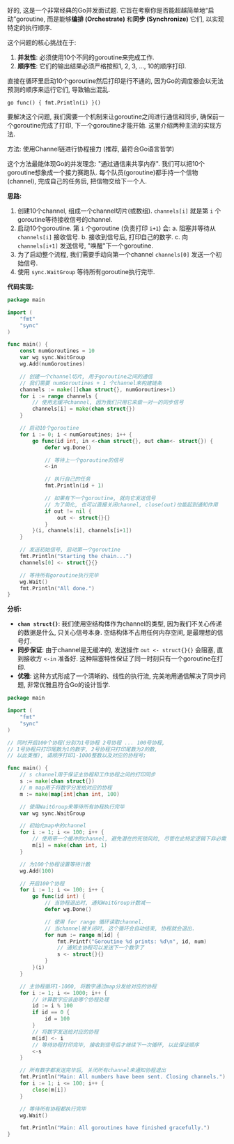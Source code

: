 好的, 这是一个非常经典的Go并发面试题. 它旨在考察你是否能超越简单地“启动”goroutine, 而是能够**编排 (Orchestrate)** 和**同步 (Synchronize)** 它们, 以实现特定的执行顺序.

这个问题的核心挑战在于:

1.  **并发性**: 必须使用10个不同的goroutine来完成工作.
2.  **顺序性**: 它们的输出结果必须严格按照1, 2, 3, ..., 10的顺序打印.

直接在循环里启动10个goroutine然后打印是行不通的, 因为Go的调度器会以无法预测的顺序来运行它们, 导致输出混乱.

`go func() { fmt.Println(i) }()`

要解决这个问题, 我们需要一个机制来让goroutine之间进行通信和同步, 确保前一个goroutine完成了打印, 下一个goroutine才能开始. 这里介绍两种主流的实现方法.

方法: 使用Channel链进行协程接力 (推荐, 最符合Go语言哲学)

这个方法最能体现Go的并发理念: "通过通信来共享内存". 我们可以把10个goroutine想象成一个接力赛跑队. 每个队员(goroutine)都手持一个信物(channel), 完成自己的任务后, 把信物交给下一个人.

**思路:**

1.  创建10个channel, 组成一个channel切片(或数组). `channels[i]` 就是第 `i` 个goroutine等待接收信号的channel.
2.  启动10个goroutine. 第 `i` 个goroutine (负责打印 `i+1`) 会:
    a.  阻塞并等待从 `channels[i]` 接收信号.
    b.  接收到信号后, 打印自己的数字.
    c.  向 `channels[i+1]` 发送信号, "唤醒"下一个goroutine.
3.  为了启动整个流程, 我们需要手动向第一个channel `channels[0]` 发送一个初始信号.
4.  使用 `sync.WaitGroup` 等待所有goroutine执行完毕.

**代码实现:**

```go
package main

import (
	"fmt"
	"sync"
)

func main() {
	const numGoroutines = 10
	var wg sync.WaitGroup
	wg.Add(numGoroutines)

	// 创建一个channel切片, 用于goroutine之间的通信
	// 我们需要 numGoroutines + 1 个channel来构建链条
	channels := make([]chan struct{}, numGoroutines+1)
	for i := range channels {
		// 使用无缓冲channel, 因为我们只用它来做一对一的同步信号
		channels[i] = make(chan struct{})
	}

	// 启动10个goroutine
	for i := 0; i < numGoroutines; i++ {
		go func(id int, in <-chan struct{}, out chan<- struct{}) {
			defer wg.Done()

			// 等待上一个goroutine的信号
			<-in

			// 执行自己的任务
			fmt.Println(id + 1)

			// 如果有下一个goroutine, 就向它发送信号
			// 为了简化, 也可以直接关闭channel, close(out)也能起到通知作用
			if out != nil {
				out <- struct{}{}
			}
		}(i, channels[i], channels[i+1])
	}

	// 发送初始信号, 启动第一个goroutine
	fmt.Println("Starting the chain...")
	channels[0] <- struct{}{}

	// 等待所有goroutine执行完毕
	wg.Wait()
	fmt.Println("All done.")
}
```

**分析:**

  * **`chan struct{}`**: 我们使用空结构体作为channel的类型, 因为我们不关心传递的数据是什么, 只关心信号本身. 空结构体不占用任何内存空间, 是最理想的信号灯.
  * **同步保证**: 由于channel是无缓冲的, 发送操作 `out <- struct{}{}` 会阻塞, 直到接收方 `<-in` 准备好. 这种阻塞特性保证了同一时刻只有一个goroutine在打印.
  * **优雅**: 这种方式形成了一个清晰的、线性的执行流, 完美地用通信解决了同步问题, 非常优雅且符合Go的设计哲学.

```go
package main

import (
	"fmt"
	"sync"
)

// 同时开启100个协程(分别为1号协程 2号协程 ... 100号协程,
// 1号协程只打印尾数为1的数字, 2号协程只打印尾数为2的数,
// 以此类推), 请顺序打印1-1000整数以及对应的协程号;

func main() {
	// s channel用于保证主协程和工作协程之间的打印同步
	s := make(chan struct{})
	// m map用于将数字分发给对应的协程
	m := make(map[int]chan int, 100)

	// 使用WaitGroup来等待所有协程执行完毕
	var wg sync.WaitGroup

	// 初始化map中的channel
	for i := 1; i <= 100; i++ {
		// 使用带一个缓冲的channel, 避免潜在的死锁风险, 尽管在此特定逻辑下非必需, 但更健壮.
		m[i] = make(chan int, 1)
	}

	// 为100个协程设置等待计数
	wg.Add(100)

	// 开启100个协程
	for i := 1; i <= 100; i++ {
		go func(id int) {
			// 当协程退出时, 通知WaitGroup计数减一
			defer wg.Done()

			// 使用 for range 循环读取channel.
			// 当channel被关闭时, 这个循环会自动结束, 协程就会退出.
			for num := range m[id] {
				fmt.Printf("Goroutine %d prints: %d\n", id, num)
				// 通知主协程可以发送下一个数字了
				s <- struct{}{}
			}
		}(i)
	}

	// 主协程循环1-1000, 将数字通过map分发给对应的协程
	for i := 1; i <= 1000; i++ {
		// 计算数字应该由哪个协程处理
		id := i % 100
		if id == 0 {
			id = 100
		}
		// 将数字发送给对应的协程
		m[id] <- i
		// 等待协程打印完毕, 接收到信号后才继续下一次循环, 以此保证顺序
		<-s
	}

	// 所有数字都发送完毕后, 关闭所有channel来通知协程退出
	fmt.Println("Main: All numbers have been sent. Closing channels.")
	for i := 1; i <= 100; i++ {
		close(m[i])
	}

	// 等待所有协程都执行完毕
	wg.Wait()

	fmt.Println("Main: All goroutines have finished gracefully.")
}

```


